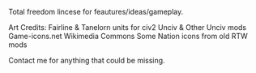 Total freedom lincese for feautures/ideas/gameplay. 

Art Credits:
Fairline & Tanelorn units for civ2 
Unciv & Other Unciv mods
Game-icons.net
Wikimedia Commons
Some Nation icons from old RTW mods

Contact me for anything that could be missing.
